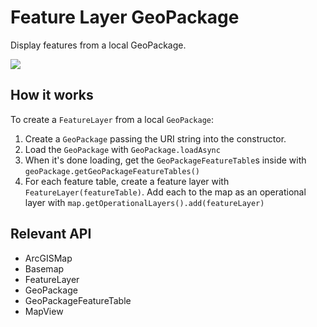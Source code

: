 <h1>Feature Layer GeoPackage</h1>

<p>Display features from a local GeoPackage.</p>

<p><img src="FeatureLayerGeoPackage.png"/></p>

<h2>How it works</h2>

<p>To create a <code>FeatureLayer</code> from a local <code>GeoPackage</code>:</p>

<ol>
    <li>Create a <code>GeoPackage</code> passing the URI string into the constructor.</li>
    <li>Load the <code>GeoPackage</code> with <code>GeoPackage.loadAsync</code></li>
    <li>When it's done loading, get the <code>GeoPackageFeatureTable</code>s inside with <code>geoPackage.getGeoPackageFeatureTables()</code></li>
    <li>For each feature table, create a feature layer with <code>FeatureLayer(featureTable)</code>. Add each to 
    the map as an operational layer with <code>map.getOperationalLayers().add(featureLayer)</code></li>
</ol>

<h2>Relevant API</h2>

<ul>
    <li>ArcGISMap</li>
    <li>Basemap</li>
    <li>FeatureLayer</li>
    <li>GeoPackage</li>
    <li>GeoPackageFeatureTable</li>
    <li>MapView</li>
</ul>
